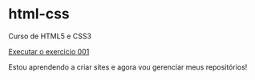 # html-css
 Curso de HTML5 e CSS3

<a href="https://www.youtube.com/">Executar o exercicio 001</a>

 Estou aprendendo a criar sites e agora vou gerenciar meus repositórios!